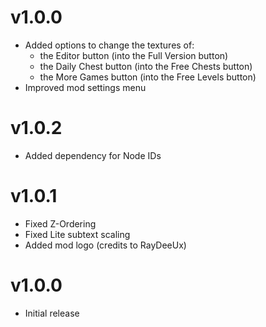 # v1.0.0

 * Added options to change the textures of:
	* the Editor button (into the Full Version button)
	* the Daily Chest button (into the Free Chests button)
	* the More Games button (into the Free Levels button)
 * Improved mod settings menu

# v1.0.2

 * Added dependency for Node IDs

# v1.0.1

 * Fixed Z-Ordering
 * Fixed Lite subtext scaling
 * Added mod logo (credits to RayDeeUx)

# v1.0.0

 * Initial release
